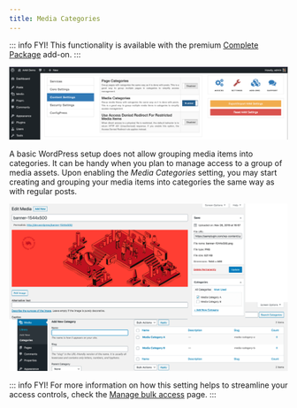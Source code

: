 ```yaml
---
title: Media Categories
---
```


::: info FYI!
This functionality is available with the premium [Complete Package](/premium) add-on.
:::

![AAM Setting Media Category](./assets/aam-setting-media-category.png)

A basic WordPress setup does not allow grouping media items into categories. It can be handy when you plan to manage access to a group of media assets. Upon enabling the _Media Categories_ setting, you may start creating and grouping your media items into categories the same way as with regular posts.

![WordPress Media Category](./assets/aam-custom-media-categories.png)

::: info FYI!
For more information on how this setting helps to streamline your access controls, check the [Manage bulk access](/plugin/protected-media-files/bulk-access) page.
:::